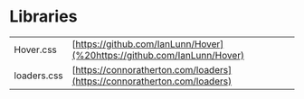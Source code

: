 # Libraries

|  |  |
| :--- | :--- |
| Hover.css | [https://github.com/IanLunn/Hover](%20https://github.com/IanLunn/Hover) |
| loaders.css | [https://connoratherton.com/loaders](https://connoratherton.com/loaders) |

